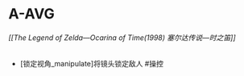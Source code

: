 
# A-AVG
###### [[The Legend of Zelda—Ocarina of Time(1998) 塞尔达传说—时之笛]]
- [锁定视角_manipulate]将镜头锁定敌人
#操控